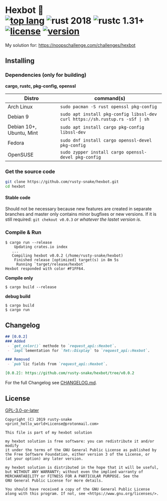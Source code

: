 # Hexbot :construction: <br> [![top lang]][rust] ![rust 2018] ![rustc 1.31+] [![license]][GPLv3+] [![version]][v0.0.3]

[top lang]: https://img.shields.io/github/languages/top/rusty-snake/hexbot.svg?label=ust&logo=rust
[rust]: https://www.rust-lang.org/
[rustc 1.31+]: https://img.shields.io/badge/rustc-1.31+-blue.svg
[rust 2018]: https://img.shields.io/badge/rust--edition-2018-blue.svg
[license]: https://img.shields.io/github/license/rusty-snake/hexbot.svg?color=darkred
[GPLv3+]: COPYING
[version]: https://img.shields.io/github/tag/rusty-snake/hexbot.svg?label=version
[v0.0.3]: https://github.com/rusty-snake/hexbot/tree/v0.0.3

<!--![GitHub open issues](https://img.shields.io/github/issues/rusty-snake/hexbot.svg)-->
<!--![GitHub closed issues](https://img.shields.io/github/issues-closed/rusty-snake/hexbot.svg)-->
<!--![GitHub open pull requests](https://img.shields.io/github/issues-pr/rusty-snake/hexbot.svg)-->
<!--![GitHub language count](https://img.shields.io/github/languages/count/rusty-snake/hexbot.svg)-->
<!--![GitHub commit activity](https://img.shields.io/github/commit-activity/w/rusty-snake/hexbot.svg)-->

My solution for: https://noopschallenge.com/challenges/hexbot


## Installing

### Dependencies (only for building)

**cargo, rustc, pkg-config, openssl**

| Distro                   | command(s)                                                                         |
| ------------------------ | ---------------------------------------------------------------------------------- |
| Arch Linux               | `sudo pacman -S rust openssl pkg-config`                                           |
| Debian 9                 | `sudo apt install pkg-config libssl-dev`<br>`curl https://sh.rustup.rs -sSf \| sh` |
| Debian 10+, Ubuntu, Mint | `sudo apt install cargo pkg-config libssl-dev`                                     |
| Fedora                   | `sudo dnf install cargo openssl-devel pkg-config`                                  |
| OpenSUSE                 | `sudo zypper install cargo openssl-devel pkg-config`                               |

### Get the source code

```bash
git clone https://github.com/rusty-snake/hexbot.git
cd hexbot
```

#### Stable code

Should not be necessary because new features are created in separate branches and master only contains minor bugfixes or new versions. If it is still required: `git chekout v0.0.3` _or whatever the lastet version is_.

### Compile & Run

```
$ cargo run --release
    Updating crates.io index
   ...
   Compiling hexbot v0.0.2 (/home/rusty-snake/hexbot)
    Finished release [optimized] target(s) in 8m 5s
     Running `target/release/hexbot`
Hexbot responded with color #F1FF64.
```

**Compile only**

```
$ cargo build --release
```

**debug build**

```
$ cargo build
$ cargo run
```

## Changelog

```markdown
## [0.0.2]
### Added
 - `get_color()` methode to `request_api::Hexbot`.
 - `impl`lementation for `fmt::Display` to `request_api::Hexbot`.

### Removed
 - `pub`lic fields from `request_api::Hexbot`.

[0.0.2]: https://github.com/rusty-snake/hexbot/tree/v0.0.2
```

For the full Changelog see [CHANGELOG.md](CHANGELOG.md).

## License

[GPL-3.0-or-later](COPYING)

```
Copyright (C) 2019 rusty-snake <print_hello_world+License@protonmail.com>

This file is part of my hexbot solution

my hexbot solution is free software: you can redistribute it and/or modify
it under the terms of the GNU General Public License as published by
the Free Software Foundation, either version 3 of the License, or
(at your option) any later version.

my hexbot solution is distributed in the hope that it will be useful,
but WITHOUT ANY WARRANTY; without even the implied warranty of
MERCHANTABILITY or FITNESS FOR A PARTICULAR PURPOSE. See the
GNU General Public License for more details.

You should have received a copy of the GNU General Public License
along with this program. If not, see <https://www.gnu.org/licenses/>.
```
